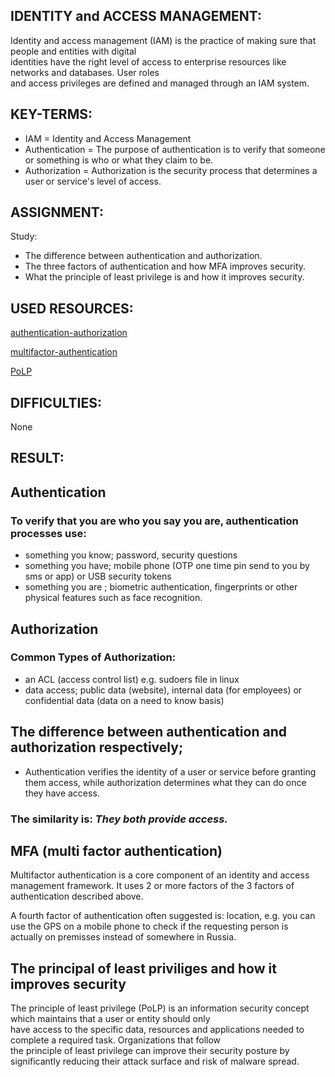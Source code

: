 ## IDENTITY and ACCESS MANAGEMENT:

Identity and access management (IAM) is the practice of making sure that people and entities with digital  
identities have the right level of access to enterprise resources like networks and databases. User roles  
and access privileges are defined and managed through an IAM system.

## KEY-TERMS:

* IAM = Identity and Access Management
* Authentication = The purpose of authentication is to verify that someone or something is who or what they claim to be.  
* Authorization = Authorization is the security process that determines a user or service's level of access.  

## ASSIGNMENT:

Study:
* The difference between authentication and authorization.
* The three factors of authentication and how MFA improves security.
* What the principle of least privilege is and how it improves security.



## USED RESOURCES:

[authentication-authorization](https://www.onelogin.com/learn/authentication-vs-authorization)

[multifactor-authentication](https://www.techtarget.com/searchsecurity/definition/multifactor-authentication-MFA)

[PoLP](https://www.paloaltonetworks.com/cyberpedia/what-is-the-principle-of-least-privilege)

## DIFFICULTIES:

None

## RESULT:

## Authentication
### To verify that you are who you say you are, authentication processes use: 
* something you know; password, security questions  
* something you have; mobile phone (OTP one time pin send to you by sms or app) or USB security tokens
* something you are ; biometric authentication, fingerprints or other physical features such as face recognition.  

## Authorization
### Common Types of Authorization:
* an ACL (access control list) e.g. sudoers file in linux
* data access; public data (website), internal data (for employees) or confidential data (data on a need to know basis)

## The difference between authentication and authorization respectively;
* Authentication verifies the identity of a user or service before granting them access, while authorization determines what they can do once they have access.  

### The similarity is: _They both provide access._

## MFA (multi factor authentication)
Multifactor authentication is a core component of an identity and access management framework.
It uses 2 or more factors of the 3 factors of authentication described above.  

A fourth factor of authentication often suggested is: location, e.g. you can use the GPS on a mobile phone to check if the requesting person is  
actually on premisses instead of somewhere in Russia.

## The principal of least priviliges and how it improves security
The principle of least privilege (PoLP) is an information security concept which maintains that a user or entity should only  
have access to the specific data, resources and applications needed to complete a required task. Organizations that follow  
the principle of least privilege can improve their security posture by significantly reducing their attack surface and risk of malware spread.  

